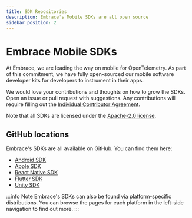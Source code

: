 ```yaml
---
title: SDK Repositories
description: Embrace's Mobile SDKs are all open source
sidebar_position: 2
---
```


# Embrace Mobile SDKs

At Embrace, we are leading the way on mobile for OpenTelemetry. As part of this commitment, we have fully open-sourced our mobile software developer kits for developers to instrument in their apps.

We would love your contributions and thoughts on how to grow the SDKs. Open an issue or pull request with suggestions. Any contributions will require filling out the [Individual Contributor Agreement](https://docs.google.com/forms/d/e/1FAIpQLSct_OV9j5-yGCXkhMKOUKpwTxFWdwCQYTPeESk39lOM6k3uKA/viewform).

Note that all SDKs are licensed under the [Apache-2.0 license](https://www.apache.org/licenses/LICENSE-2.0).

## GitHub locations

Embrace's SDKs are all available on GitHub. You can find them here:

- [Android SDK](https://github.com/embrace-io/embrace-android-sdk)
- [Apple SDK](https://github.com/embrace-io/embrace-apple-sdk)
- [React Native SDK](https://github.com/embrace-io/embrace-react-native-sdk)
- [Flutter SDK](https://github.com/embrace-io/embrace-flutter-sdk)
- [Unity SDK](https://github.com/embrace-io/embrace-unity-sdk)

:::info Note
Embrace's SDKs can also be found via platform-specific distributions. You can browse the pages for each platform in the left-side navigation to find out more.
:::
